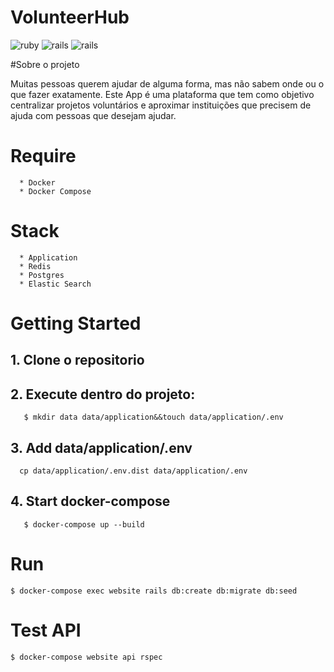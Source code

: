 
**VolunteerHub**
===================

![ruby](https://img.shields.io/badge/Ruby-2.3.3-red.svg)
![rails](https://img.shields.io/badge/Rails-5.0.1-red.svg)
![rails](https://img.shields.io/docker/automated/jrottenberg/ffmpeg.svg)

#Sobre o projeto

Muitas pessoas querem ajudar de alguma forma, mas não sabem onde ou o que fazer exatamente.
Este App é uma plataforma que tem como objetivo centralizar projetos voluntários e aproximar instituições que precisem de ajuda com pessoas que desejam ajudar.

# Require
```
  * Docker
  * Docker Compose
```
# Stack
```
  * Application  
  * Redis
  * Postgres
  * Elastic Search
```
# Getting Started

## 1. Clone o repositorio

## 2. Execute dentro do projeto:
```
   $ mkdir data data/application&&touch data/application/.env
```   

## 3. Add data/application/.env
```
  cp data/application/.env.dist data/application/.env
```

## 4. Start docker-compose
```
   $ docker-compose up --build      
```

# Run
```
$ docker-compose exec website rails db:create db:migrate db:seed
```

# Test API
```
$ docker-compose website api rspec
```
